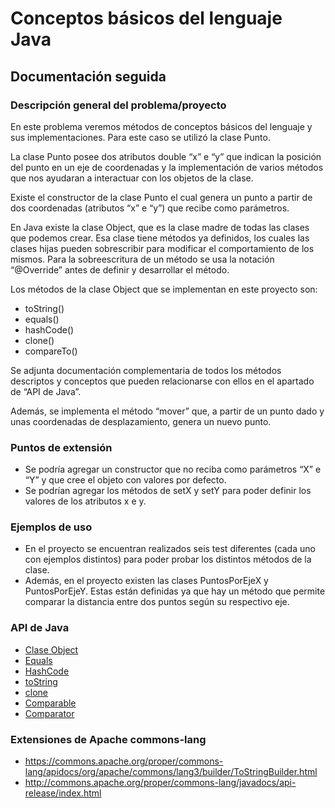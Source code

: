 ﻿# Conceptos básicos del lenguaje Java

## Documentación seguida

### Descripción general del problema/proyecto
En este problema veremos métodos de conceptos básicos del lenguaje y sus implementaciones. Para este caso se utilizó la clase Punto.

La clase Punto posee dos atributos double “x” e “y” que indican la posición del punto en un eje de coordenadas y la implementación de varios métodos que nos ayudaran a interactuar con los objetos de la clase.

Existe el constructor de la clase Punto el cual genera un punto a partir de dos coordenadas (atributos “x” e “y”) que recibe como parámetros.

En Java existe la clase Object, que es la clase madre de todas las clases que podemos crear. Esa clase tiene métodos ya definidos, los cuales las clases hijas pueden sobrescribir para modificar el comportamiento de los mismos. Para la sobreescritura de un método se usa la notación “@Override” antes de definir y desarrollar el método.

Los métodos de la clase Object que se implementan en este proyecto son: 
  - toString()  
  - equals()
  - hashCode()
  - clone()
  - compareTo()

Se adjunta documentación complementaria de todos los métodos descriptos y conceptos que pueden relacionarse con ellos en el apartado de “API de Java”.

Además, se implementa el método “mover” que, a partir de un punto dado y unas coordenadas de desplazamiento, genera un nuevo punto.

### Puntos de extensión
  -  Se podría agregar un constructor que no reciba como parámetros “X” e “Y” y que cree el objeto con valores por defecto.
  -  Se podrían agregar los métodos de setX y setY para poder definir los valores de los atributos x e y.

### Ejemplos de uso
  -  En el proyecto se encuentran realizados seis test diferentes (cada uno con ejemplos distintos) para poder probar los distintos métodos de la clase. 
  -  Además, en el proyecto existen las clases PuntosPorEjeX y PuntosPorEjeY. Estas están definidas ya que hay un método que permite comparar la distancia entre dos puntos según su respectivo eje.

### API de Java

  - [Clase Object](https://docs.oracle.com/javase/10/docs/api/java/lang/Object.html)
  - [Equals](https://docs.oracle.com/javase/10/docs/api/java/lang/Object.html#equals(java.lang.Object))
  - [HashCode](https://docs.oracle.com/javase/10/docs/api/java/lang/Object.html#hashCode())
  - [toString](https://docs.oracle.com/javase/10/docs/api/java/lang/Object.html#toString())
  - [clone](https://docs.oracle.com/javase/10/docs/api/java/lang/Object.html#clone())
  - [Comparable](https://docs.oracle.com/javase/10/docs/api/java/lang/Comparable.html)
  - [Comparator](https://docs.oracle.com/javase/10/docs/api/java/util/Comparator.html)

### Extensiones de Apache commons-lang

-  <https://commons.apache.org/proper/commons-lang/apidocs/org/apache/commons/lang3/builder/ToStringBuilder.html>
-  <http://commons.apache.org/proper/commons-lang/javadocs/api-release/index.html>
